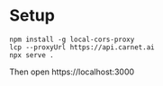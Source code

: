 # Setup

```
npm install -g local-cors-proxy
lcp --proxyUrl https://api.carnet.ai
npx serve .
```

Then open https://localhost:3000

